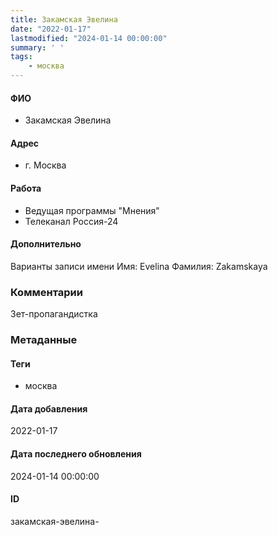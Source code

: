 ```yaml
---
title: Закамская Эвелина
date: "2022-01-17"
lastmodified: "2024-01-14 00:00:00"
summary: ' '
tags: 
    - москва
---
```

<!--# pp1-->
<!--## Фигурант-->
<!--### Личные данные-->
#### ФИО
- Закамская Эвелина
#### Адрес
- г. Москва
#### Работа
- Ведущая программы "Мнения"
- Телеканал Россия-24
#### Дополнительно
Варианты записи имени
Имя:
Evelina
Фамилия:
Zakamskaya
### Комментарии
Зет-пропагандистка
### Метаданные
#### Теги
- москва
#### Дата добавления
2022-01-17
#### Дата последнего обновления
2024-01-14 00:00:00
#### ID
закамская-эвелина-
<!--## END;-->
